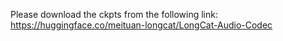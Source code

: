 Please download the ckpts from the following link: https://huggingface.co/meituan-longcat/LongCat-Audio-Codec
